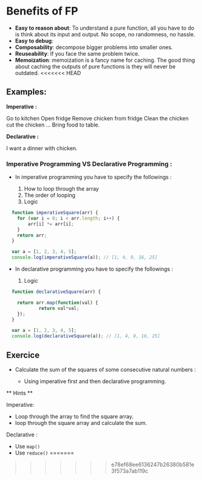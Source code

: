 # Benefits of FP

* **Easy to reason about**: To understand a pure function, all you have to do is think about its input and output. No scope, no randomness, no hassle.
* **Easy to debug**:
* **Composability**: decompose bigger problems into smaller ones.
* **Reuseability**: If you face the same problem twice.
* **Memoization**: memoization is a fancy name for caching. The good thing about caching the outputs of pure functions is they will never be outdated.
<<<<<<< HEAD

## Examples:

**Imperative :**

Go to kitchen
Open fridge
Remove chicken from fridge
Clean the chicken
cut the chicken
...
Bring food to table.

**Declarative :**

I want a dinner with chicken.

### Imperative Programming VS Declarative Programming :

* In imperative programming you have to specify the followings :

  1. How to loop through the array
  2. The order of looping
  3. Logic

```javascript
  function imperativeSquare(arr) {
    for (var i = 0; i < arr.length; i++) {
    	arr[i] *= arr[i];
    }
    return arr;
  }

  var a = [1, 2, 3, 4, 5];
  console.log(imperativeSquare(a)); // [1, 4, 9, 16, 25]

```

* In declarative programming you have to specify the followings :

  1. Logic

```javascript
  function declarativeSquare(arr) {

  	return arr.map(function(val) {
    		return val*val;
    });
  }

  var a = [1, 2, 3, 4, 5];
  console.log(declarativeSquare(a)); // [1, 4, 9, 16, 25]
```

## Exercice

* Calculate the sum of the squares of some consecutive natural numbers :

  * Using imperative first and then declarative programming.

** Hints **

Imperative:

* Loop through the array to find the square array.
* loop through the square array and calculate the sum.

Declarative :

* Use `map()`
* Use `reduce()` 
=======
>>>>>>> e78ef68ee6136247b26380b581e3f573a7ab119c
